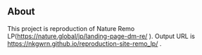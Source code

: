 ## About

This project is reproduction of Nature Remo LP(https://nature.global/jp/landing-page-dm-re/ ).
Output URL is https://nkgwrn.github.io/reproduction-site-remo_lp/ .
